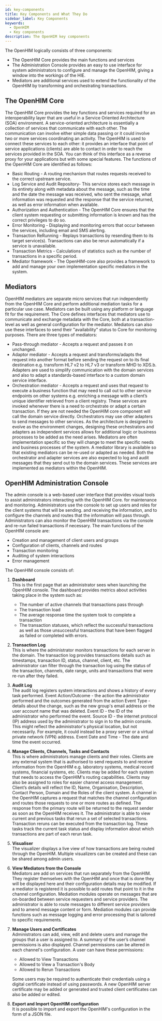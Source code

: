 ```yaml
---
id: key-components
title: Key Components and What They Do
sidebar_label: Key Components
keywords:
  - OpenHIM
  - Key components
description: The OpenHIM key components
---
```


The OpenHIM logically consists of three components:

* The OpenHIM Core provides the main functions and services
* The Administration Console provides an easy to use interface for system administrators to configure and manage the OpenHIM, giving a window into the workings of the HIE.
* Mediators are additional services used to extend the functionality of the OpenHIM by transforming and orchestrating transactions.

## The OpenHIM Core

The OpenHIM Core provides the key functions and services required for an interoperability layer that are useful in a Service Oriented Architecture (SOA) environment. A service-oriented architecture is essentially a collection of services that communicate with each other. The communication can involve either simple data passing or it could involve two or more services coordinating an activity. The OpenHIM is used to connect these services to each other: it provides an interface that point of service applications (clients) are able to contact in order to reach the services provided in the SOA. You can think of this interface as a reverse proxy for your applications but with some special features.
The functions of the OpenHIM Core are identified as follows:

* Basic Routing - A routing mechanism that routes requests received to the correct upstream service.
* Log Service and Audit Repository- This service stores each message in its entirety along with metadata about the message, such as the time and the date the message was received, who sent the message, what information was requested  and the response that the service returned, as well as error information when available.
* Authorization and Authentication - The OpenHIM Core ensures that the client system requesting or submitting information is known and has the correct privileges to do so.
* Error Monitoring - Displaying and monitoring errors that occur between the services, including email and SMS alerting.
* Transaction ReRunning - Replays transactions by resending them to its target service(s). Transactions can also be rerun automatically if a service is unavailable.
* Transaction Metrics -  Calculations of statistics such as the number of transactions in a specific period.
* Mediator framework - The OpenHIM-core also provides a framework to add and manage your own implementation specific mediators in the system.

## Mediators

OpenHIM mediators are separate micro services that run independently from the OpenHIM Core and perform additional mediation tasks for a particular use case. Mediators can be built using any platform or language fit for the requirement. The Core defines interfaces that mediators use to communicate and exchange metadata with the Core, both at a transaction-level as well as general configuration for the mediator. Mediators can also use these interfaces to send their "availability" status to Core for monitoring purposes.
There are three types of mediators:

* Pass-through mediator - Accepts a request and passes it on unchanged.
* Adaptor mediator - Accepts a request and transforms/adapts the request into another format before sending the request on to its final destination e.g. transform HL7 v2 to HL7 v3 or transform MHD to XDS.b.  Adapters are used to simplify communication with the domain services and also to adapt a standards-based interface to a custom domain service interface.
* Orchestration mediator - Accepts a request and uses that request to execute a business function that may need to call out to other service endpoints on other systems e.g. enriching a message with a client’s unique identifier retrieved from a client registry.
These services are invoked whenever there is a need to orchestrate or adapt a certain transaction. If they are not needed the OpenHIM core component will call the domain service directly.  Orchestrators may use other adapters to send messages to other services.
As the architecture is designed to evolve as the environment changes, designing these orchestrators and adapters as independent services allows for additional logic or business processes to be added as the need arises.  Mediators are often implementation specific so they will change to meet the specific needs and business processes of the system.  A mediator library is available so that existing mediators can be re-used or adapted as needed.
Both the orchestrator and adapter services are also expected to log and audit messages that they send out to the domain services.
These services are implemented as mediators within the OpenHIM.

## OpenHIM Administration Console

The admin console is a web-based user interface that provides visual tools to assist administrators interacting with the OpenHIM Core.
for maintenance and monitoring. Administrators use the console to set up users and roles for the client systems that will be sending.
and receiving the information, and to configure the channels and routes that the information will pass through. Administrators can also monitor the OpenHIM transactions via the console and re-run failed transactions if necessary.
The main functions of the OpenHIM console are:

* Creation and management of client users and groups
* Configuration  of  clients, channels and routes
* Transaction monitoring
* Auditing of system interactions
* Error management

The OpenHIM console consists of:

1. **Dashboard** <br/>
     This is the first page that an administrator sees when launching the OpenHIM console. The dashboard provides metrics about activities taking place in the system such as:

    * The number of active channels that transactions pass through
    * The transaction load
    * The average response time the system took to complete a transaction
    * The transaction statuses, which reflect the successful transactions as well as those unsuccessful transactions that have been flagged
    as failed or completed with errors.

2. **Transaction Log** <br/>
    This is where the administrator monitors transactions for each server in the domain. The transaction log provides transactions details such as timestamps, transaction ID, status, channel, client, etc. The administrator can filter through the transaction log using the status of the transaction, channels, date range, units and transactions that were re-run after they failed.

3. **Audit Log** <br/>
    The audit log registers system interactions and shows a history of every task performed.
    Event Action/Outcome - the action the administrator performed and the outcomes generated from the action
    Event Type - details about the change, such as the new group's email address or the user account name that was deleted.
    Event ID - the ID of the administrator who performed the event.
    Source ID - the internet protocol (IP) address used by the administrator to sign in to the admin console. This might reflect the administrator's physical location, but not necessarily. For example, it could instead be a proxy server or a virtual private network (VPN) address.
    Event Date and Time - The date and time the event occurred.

4. **Manage Clients, Channels, Tasks and Contacts** <br/>
    This is where administrators manage clients and their roles. Clients are any external system that is authorised to send requests to and receive information from the OpenHIM e.g. laboratory systems, medical record systems, financial systems, etc.  Clients may be added for each system that needs  to access the OpenHIM's routing capabilities. Clients may also be assigned  to roles for easier channel access management.
    Client’s details will reflect the ID, Name, Organisation, Description, Contact Person, Domain and the Roles of the client system.
    A channel in the OpenHIM captures a request that matches the channel configuration and routes those requests to one or more routes as defined. The response from the primary route will be returned to the request sender as soon as the OpenHIM receives it.
    The administrator is able to view current and previous tasks that rerun a set of selected transactions. Transaction reruns can be executed from the transaction log. These tasks track the current task status and display information about which transactions are part of each rerun task.

5. **Visualiser** <br/>
    The visualizer displays a live view of how transactions are being routed through the OpenHIM. Multiple visualizers can be created and these can be  shared among admin users.

6. **View Mediators from the Console** <br/>
    Mediators are add on services that run separately from the OpenHIM. They register themselves with the OpenHIM and once that is done they will be displayed here and their configuration details may be modified. If a mediator is registered it is possible to add routes that point to it in the channel configuration.
    Mediation modules operate on messages that are on-boarded between service requesters and service providers. The administrator is able to route messages to different service providers and to amend message content or form. Mediation modules can provide functions such as message logging and error processing that is tailored to specific requirements.

7. **Manage Users and Certificates** <br/>
    Administrators can add, view, edit and delete users and manage the groups that a user is assigned to. A summary of the user’s channel permissions is also displayed. Channel permissions can be altered in each channel's configuration. A user can have these permissions:

    * Allowed to View Transactions
    * Allowed to View a Transaction's Body
    * Allowed to Rerun Transactions

    Some users may be required to authenticate their credentials using a digital certificate instead of using passwords.
    A new OpenHIM server certificate may be added or generated and trusted client certificates can also be added or edited.

8. **Export and Import OpenHIM configuration** <br/>
    It is possible to import and export the OpenHIM's configuration in the form of a JSON file.
